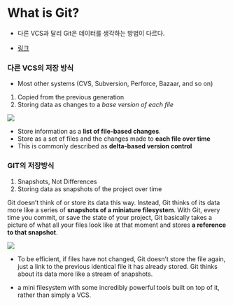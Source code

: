 # What is Git?

- 다른 VCS과 달리 Git은 데이터를 생각하는 방법이 다르다.

- [링크](https://git-scm.com/book/en/v2/Getting-Started-What-is-Git%3F)

### 다른 VCS의 저장 방식

- Most other systems (CVS, Subversion, Perforce, Bazaar, and so on)

1. Copied from the previous generation
2. Storing data as changes to a _base version of each file_

![](https://user-images.githubusercontent.com/76730867/165652995-e753c39b-2c77-4abb-a718-940f6e698589.png)

- Store information as a **list of file-based changes**.
- Store as a set of files and the changes made to **each file over time**
- This is commonly described as **delta-based version control**

### GIT의 저장방식

1. Snapshots, Not Differences
2. Storing data as snapshots of the project over time

Git doesn’t think of or store its data this way. Instead, Git thinks of its data more like a series of **snapshots of a miniature filesystem**. With Git, every time you commit, or save the state of your project, Git basically takes a picture of what all your files look like at that moment and stores **a reference to that snapshot**.

![](https://user-images.githubusercontent.com/76730867/165652997-d6814808-58f6-4939-ba1b-31a8d165710f.png)

- To be efficient, if files have not changed, Git doesn’t store the file again, just a link to the previous identical file it has already stored. Git thinks about its data more like a stream of snapshots.

- a mini filesystem with some incredibly powerful tools built on top of it, rather than simply a VCS.
